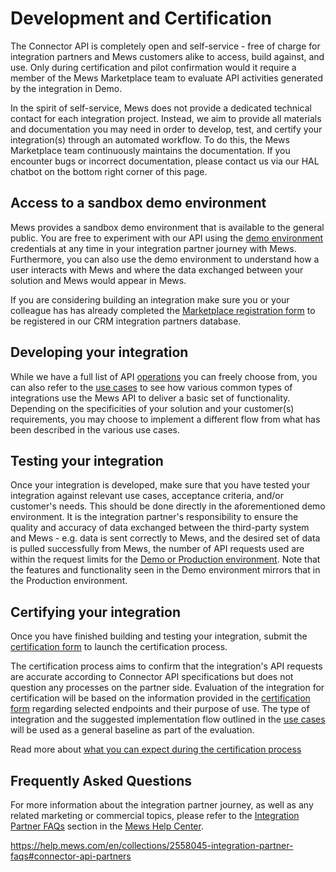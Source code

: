 # Development and Certification

The Connector API is completely open and self-service - free of charge for integration partners and Mews customers alike to access, build against, and use. Only during certification and pilot confirmation would it require a member of the Mews Marketplace team to evaluate API activities generated by the integration in Demo.

In the spirit of self-service, Mews does not provide a dedicated technical contact for each integration project. Instead, we aim to provide all materials and documentation you may need in order to develop, test, and certify your integration(s) through an automated workflow. To do this, the Mews Marketplace team continuously maintains the documentation. If you encounter bugs or incorrect documentation, please contact us via our HAL chatbot on the bottom right corner of this page. 

## Access to a sandbox demo environment

Mews provides a sandbox demo environment that is available to the general public. You are free to experiment with our API using the [demo environment](environments.md#demo-environments) credentials at any time in your integration partner journey with Mews. Furthermore, you can also use the demo environment to understand how a user interacts with Mews and where the data exchanged between your solution and Mews would appear in Mews.

If you are considering building an integration make sure you or your colleague has has already completed the [Marketplace registration form](https://www.mews.com/en/mews-marketplace-form) to be registered in our CRM integration partners database. 

## Developing your integration

While we have a full list of API [operations](../operations) you can freely choose from, you can also refer to the [use cases](../use-cases) to see how various common types of integrations use the Mews API to deliver a basic set of functionality. Depending on the specificities of your solution and your customer(s) requirements, you may choose to implement a different flow from what has been described in the various use cases. 

## Testing your integration

Once your integration is developed, make sure that you have tested your integration against relevant use cases, acceptance criteria, and/or customer's needs. This should be done directly in the aforementioned demo environment. It is the integration partner's responsibility to ensure the quality and accuracy of data exchanged between the third-party system and Mews - e.g.  data is sent correctly to Mews, and the desired set of data is pulled successfully from Mews, the number of API requests used are within the request limits for the [Demo or Production environment](../environments.md ). Note that the features and functionality seen in the Demo environment mirrors that in the Production environment. 

## Certifying your integration

Once you have finished building and testing your integration, submit the [certification form](https://mews.typeform.com/to/ehTUz7) to launch the certification process. 

The certification process aims to confirm that the integration's API requests are accurate according to Connector API specifications but does not question any processes on the partner side. Evaluation of the integration for certification will be based on the information provided in the [certification form](https://mews.typeform.com/to/ehTUz7) regarding selected endpoints and their purpose of use. The type of integration and the suggested implementation flow outlined in the [use cases](../use-cases) will be used as a general baseline as part of the evaluation. 

Read more about [what you can expect during the certification process](https://help.mews.com/en/articles/4497819-connector-api-certification-what-to-expect)

## Frequently Asked Questions

For more information about the integration partner journey, as well as any related marketing or commercial topics, please refer to the [Integration Partner FAQs](https://help.mews.com/en/collections/2558045-integration-partner-faqs) section in the [Mews Help Center](https://help.mews.com/en/). 

https://help.mews.com/en/collections/2558045-integration-partner-faqs#connector-api-partners


